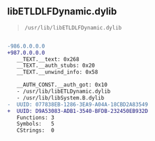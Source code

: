 ## libETLDLFDynamic.dylib

> `/usr/lib/libETLDLFDynamic.dylib`

```diff

-986.0.0.0.0
+987.0.0.0.0
   __TEXT.__text: 0x268
   __TEXT.__auth_stubs: 0x20
   __TEXT.__unwind_info: 0x58

   __AUTH_CONST.__auth_got: 0x10
   - /usr/lib/libETLDynamic.dylib
   - /usr/lib/libSystem.B.dylib
-  UUID: 077838EB-1286-3EA9-A04A-18CBD2A83549
+  UUID: D9A53083-ADB1-3540-BFDB-232450EB932D
   Functions: 3
   Symbols:   5
   CStrings:  0

```
